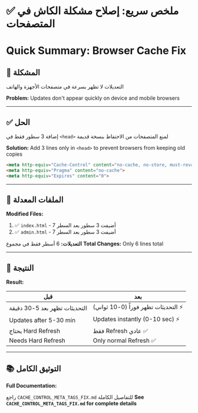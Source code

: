 # ✅ ملخص سريع: إصلاح مشكلة الكاش في المتصفحات
# Quick Summary: Browser Cache Fix

## 🎯 المشكلة
التعديلات لا تظهر بسرعة في متصفحات الأجهزة والهاتف

**Problem:** Updates don't appear quickly on device and mobile browsers

---

## ✅ الحل
إضافة 3 سطور فقط في `<head>` لمنع المتصفحات من الاحتفاظ بنسخة قديمة

**Solution:** Add 3 lines only in `<head>` to prevent browsers from keeping old copies

```html
<meta http-equiv="Cache-Control" content="no-cache, no-store, must-revalidate">
<meta http-equiv="Pragma" content="no-cache">
<meta http-equiv="Expires" content="0">
```

---

## 📁 الملفات المعدلة
**Modified Files:**

1. ✅ `index.html` - أضيفت 3 سطور بعد السطر 7
2. ✅ `admin.html` - أضيفت 3 سطور بعد السطر 7

**التعديلات:** 6 أسطر فقط في مجموع
**Total Changes:** Only 6 lines total

---

## 🎉 النتيجة
**Result:**

| قبل | بعد |
|-----|-----|
| التحديثات تظهر بعد 5-30 دقيقة | التحديثات تظهر فوراً (0-10 ثواني) ⚡ |
| Updates after 5-30 min | Updates instantly (0-10 sec) ⚡ |
| يحتاج Hard Refresh | فقط Refresh عادي ✅ |
| Needs Hard Refresh | Only normal Refresh ✅ |

---

## 📚 التوثيق الكامل
**Full Documentation:**

راجع `CACHE_CONTROL_META_TAGS_FIX.md` للتفاصيل الكاملة
**See `CACHE_CONTROL_META_TAGS_FIX.md` for complete details**
